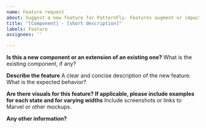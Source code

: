 ```yaml
---
name: Feature request
about: Suggest a new feature for PatternFly. Features augment or impact end user experience and requires design input.
title: "[Component] - [short description]"
labels: Feature
assignees: ''

---
```


**Is this a new component or an extension of an existing one?**
What is the existing component, if any?

**Describe the feature**
A clear and concise description of the new feature. What is the expected behavior?

**Are there visuals for this feature? If applicable, please include examples for each state and for varying widths**
Include screenshots or links to Marvel or other mockups.

**Any other information?**
